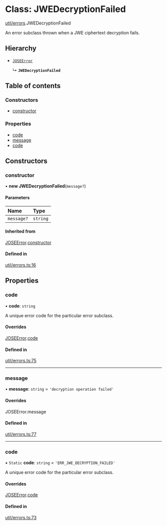 # Class: JWEDecryptionFailed

[util/errors](../modules/util_errors.md).JWEDecryptionFailed

An error subclass thrown when a JWE ciphertext decryption fails.

## Hierarchy

- [`JOSEError`](util_errors.JOSEError.md)

  ↳ **`JWEDecryptionFailed`**

## Table of contents

### Constructors

- [constructor](util_errors.JWEDecryptionFailed.md#constructor)

### Properties

- [code](util_errors.JWEDecryptionFailed.md#code)
- [message](util_errors.JWEDecryptionFailed.md#message)
- [code](util_errors.JWEDecryptionFailed.md#code)

## Constructors

### constructor

• **new JWEDecryptionFailed**(`message?`)

#### Parameters

| Name | Type |
| :------ | :------ |
| `message?` | `string` |

#### Inherited from

[JOSEError](util_errors.JOSEError.md).[constructor](util_errors.JOSEError.md#constructor)

#### Defined in

[util/errors.ts:16](https://github.com/panva/jose/blob/v3.19.0/src/util/errors.ts#L16)

## Properties

### code

• **code**: `string`

A unique error code for the particular error subclass.

#### Overrides

[JOSEError](util_errors.JOSEError.md).[code](util_errors.JOSEError.md#code)

#### Defined in

[util/errors.ts:75](https://github.com/panva/jose/blob/v3.19.0/src/util/errors.ts#L75)

___

### message

• **message**: `string` = `'decryption operation failed'`

#### Overrides

JOSEError.message

#### Defined in

[util/errors.ts:77](https://github.com/panva/jose/blob/v3.19.0/src/util/errors.ts#L77)

___

### code

▪ `Static` **code**: `string` = `'ERR_JWE_DECRYPTION_FAILED'`

A unique error code for the particular error subclass.

#### Overrides

[JOSEError](util_errors.JOSEError.md).[code](util_errors.JOSEError.md#code)

#### Defined in

[util/errors.ts:73](https://github.com/panva/jose/blob/v3.19.0/src/util/errors.ts#L73)
